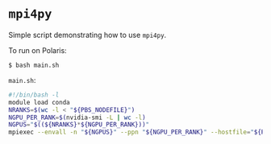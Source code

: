 # `mpi4py`

Simple script demonstrating how to use `mpi4py`.

To run on Polaris:

```cli
$ bash main.sh
```

`main.sh`:

```bash
#!/bin/bash -l
module load conda
NRANKS=$(wc -l < "${PBS_NODEFILE}")
NGPU_PER_RANK=$(nvidia-smi -L | wc -l)
NGPUS="$((${NRANKS}*${NGPU_PER_RANK}))"
mpiexec --envall -n "${NGPUS}" --ppn "${NGPU_PER_RANK}" --hostfile="${PBS_NODEFILE}" python3 main.py
```

